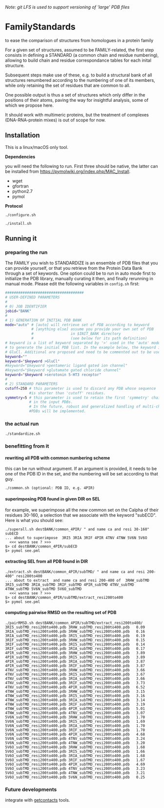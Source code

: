 *Note: git LFS is used to support versioning of 'large' PDB files*

# FamilyStandards
to ease the comparison of structures from homologues in a protein family

For a given set of structures, assumed to be FAMILY-related, the first step consists in defining a STANDARD (a common chain and residue numbering), allowing to build chain and residue correspondance tables for each inital structure.

Subsequent steps make use of these, e.g. to build a structural bank of all structures renumbered according to the numbering of one of its members, while only retaining the set of residues that are common to all. 

One possible output is thus a set of structures which only differ in the positions of their atoms, paving the way for insightful analysis, some of which we propose here.

It should work with multimeric proteins, but the treatment of complexes (DNA-RNA-protein mixes) is out of scope for now.

## Installation
This is a linux/macOS only tool.

**Dependencies**

you will need the following to run. First three should be native, the latter can be installed from https://pymolwiki.org/index.php/MAC_Install. 
* wget
* gfortran
* python2.7
* pymol

**Protocol**

`./configure.sh`

`./install.sh`

## Running it

### preparing the run
The FAMILY you wish to STANDARDIZE is an ensemble of PDB files that you can provide yourself, or that you retrieve from the Protein Data Bank through a set of keywords. One option could be to run in auto mode first to initialize the PDB library, manually curating it then, and finally rerunning in manual mode. Please edit the following variables in `config.sh` first:

```bash
####################################
# USER-DEFINED PARAMETERS
#
# 0) JOB IDENTIFIER
jobid="BANK"
#
# 1) GENERATION OF INITIAL PDB BANK
mode="auto" # [auto] will retrieve set of PDB according to keyword
            # [anything else] assume you provide your own set of PDB 
            #                 in $INIT_BANK directory 
            #                 (see below for its path definition)
# keyword is a list of keyword separated by '>' used in the 'auto' mode 
# to generate the initial PDB list. In the example below, the keyword is 
# GluCl. Additional are proposed and need to be commented out to be used.
keyword=""
keyword="$keyword >GluCl"
#keyword="$keyword >pentameric ligand gated ion channel"
#keyword="$keyword >glutamate gated chloride channel"
keyword="$keyword >serotonin 5-HT3 receptor"
# 
# 2) STANDARD PARAMETERS
cutoff=250 # this parameter is used to discard any PDB whose sequence 
           #is shorter than 'cutoff' residues.
symmetry=5 # this parameter is used to retain the first 'symmetry' chains 
           # in the input PDBs.
           # In the future, robust and generalized handling of multi-chain 
           #PDBs will be implemented.
```

### the actual run

`./standardize.sh`

### benefitting from it

#### rewriting all PDB with common numbering scheme

this can be run without argument. If an argument is provided, it needs to be one of the PDB ID in the set, and the numbering will be set according to that guy.

`./common.sh (optional: PDB ID, e.g. 4PIR)`

#### superimposing PDB found in given DIR on SEL

for example, we superimpose all the new common set on the Calpha of their residues 30-160, a selection that we associate with the keyword "subECD". Here is what you should see:
```
./superall.sh destBANK/common_4PIR/ " and name ca and resi 30-160" subECD
... about to superimpose  3RI5 3RIA 3RIF 4PIR 4TNV 4TNW 5V6N 5V6O
  <<< wanna see ? >>>
$> cd destBANK/common_4PIR/subECD
$> pymol see.pml
```
#### extracting SEL from all PDB found in DIR

```
./extract.sh destBANK/common_4PIR/subTMD/ " and name ca and resi 200-400" resi200to400
... about to extract  and name ca and resi 200-400 of  3RHW_subTMD 3RI5_subTMD 3RIA_subTMD 3RIF_subTMD 4PIR_subTMD 4TNV_subTMD 4TNW_subTMD 5V6N_subTMD 5V6O_subTMD
  <<< wanna see ? >>>
$> cd destBANK/common_4PIR/subTMD/extract_resi200to400
$> pymol see.pml
```

#### computing pairwise RMSD on the resulting set of PDB

```
./pairRMSD.sh destBANK/common_4PIR/subTMD/extract_resi200to400/
3RI5_subTMD_resi200to400.pdb 3RHW_subTMD_resi200to400.pdb   0.09
3RIA_subTMD_resi200to400.pdb 3RHW_subTMD_resi200to400.pdb   0.16
3RIA_subTMD_resi200to400.pdb 3RI5_subTMD_resi200to400.pdb   0.19
3RIF_subTMD_resi200to400.pdb 3RHW_subTMD_resi200to400.pdb   0.15
3RIF_subTMD_resi200to400.pdb 3RI5_subTMD_resi200to400.pdb   0.14
3RIF_subTMD_resi200to400.pdb 3RIA_subTMD_resi200to400.pdb   0.17
4PIR_subTMD_resi200to400.pdb 3RHW_subTMD_resi200to400.pdb   3.89
4PIR_subTMD_resi200to400.pdb 3RI5_subTMD_resi200to400.pdb   3.89
4PIR_subTMD_resi200to400.pdb 3RIA_subTMD_resi200to400.pdb   3.87
4PIR_subTMD_resi200to400.pdb 3RIF_subTMD_resi200to400.pdb   3.87
4TNV_subTMD_resi200to400.pdb 3RHW_subTMD_resi200to400.pdb   3.66
4TNV_subTMD_resi200to400.pdb 3RI5_subTMD_resi200to400.pdb   3.67
4TNV_subTMD_resi200to400.pdb 3RIA_subTMD_resi200to400.pdb   3.66
4TNV_subTMD_resi200to400.pdb 3RIF_subTMD_resi200to400.pdb   3.73
4TNV_subTMD_resi200to400.pdb 4PIR_subTMD_resi200to400.pdb   6.52
4TNW_subTMD_resi200to400.pdb 3RHW_subTMD_resi200to400.pdb   3.15
4TNW_subTMD_resi200to400.pdb 3RI5_subTMD_resi200to400.pdb   3.16
4TNW_subTMD_resi200to400.pdb 3RIA_subTMD_resi200to400.pdb   3.14
4TNW_subTMD_resi200to400.pdb 3RIF_subTMD_resi200to400.pdb   3.19
4TNW_subTMD_resi200to400.pdb 4PIR_subTMD_resi200to400.pdb   5.01
4TNW_subTMD_resi200to400.pdb 4TNV_subTMD_resi200to400.pdb   3.07
5V6N_subTMD_resi200to400.pdb 3RHW_subTMD_resi200to400.pdb   1.70
5V6N_subTMD_resi200to400.pdb 3RI5_subTMD_resi200to400.pdb   1.69
5V6N_subTMD_resi200to400.pdb 3RIA_subTMD_resi200to400.pdb   1.70
5V6N_subTMD_resi200to400.pdb 3RIF_subTMD_resi200to400.pdb   1.70
5V6N_subTMD_resi200to400.pdb 4PIR_subTMD_resi200to400.pdb   4.68
5V6N_subTMD_resi200to400.pdb 4TNV_subTMD_resi200to400.pdb   3.24
5V6N_subTMD_resi200to400.pdb 4TNW_subTMD_resi200to400.pdb   3.20
5V6O_subTMD_resi200to400.pdb 3RHW_subTMD_resi200to400.pdb   1.68
5V6O_subTMD_resi200to400.pdb 3RI5_subTMD_resi200to400.pdb   1.66
5V6O_subTMD_resi200to400.pdb 3RIA_subTMD_resi200to400.pdb   1.68
5V6O_subTMD_resi200to400.pdb 3RIF_subTMD_resi200to400.pdb   1.67
5V6O_subTMD_resi200to400.pdb 4PIR_subTMD_resi200to400.pdb   4.69
5V6O_subTMD_resi200to400.pdb 4TNV_subTMD_resi200to400.pdb   3.23
5V6O_subTMD_resi200to400.pdb 4TNW_subTMD_resi200to400.pdb   3.21
5V6O_subTMD_resi200to400.pdb 5V6N_subTMD_resi200to400.pdb   0.25
```

### Future developments

integrate with [getcontacts](https://getcontacts.github.io/index.html) tools.
